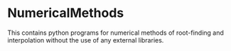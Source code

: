 # NumericalMethods
This contains python programs for numerical methods of root-finding and interpolation without the use of any external libraries.
